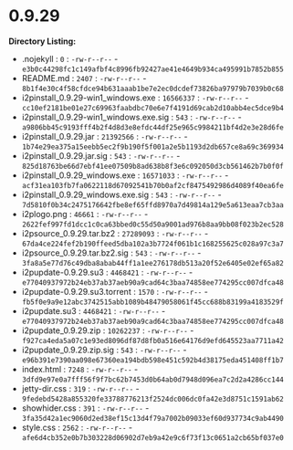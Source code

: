 0.9.29
======

**Directory Listing:**

 - .nojekyll : `0` : `-rw-r--r--` - `e3b0c44298fc1c149afbf4c8996fb92427ae41e4649b934ca495991b7852b855`
 - README.md : `2407` : `-rw-r--r--` - `8b1f4e30c4f58cfdce94b631aaab1be7e2ec0dcdef73826ba97979b7039b0c68`
 - i2pinstall_0.9.29-win1_windows.exe : `16566337` : `-rw-r--r--` - `cc10ef2181be01e27c69963faabdbc70e6e7f4191d69cab2d10abb4ec5dce9b4`
 - i2pinstall_0.9.29-win1_windows.exe.sig : `543` : `-rw-r--r--` - `a9806bb45c9193fff4b2f4d8d3e8efdc44df25e965c9984211bf4d2e3e28d6fe`
 - i2pinstall_0.9.29.jar : `21392566` : `-rw-r--r--` - `1b74e29ea375a15eebb5ec2f9b190f5f001a2e5b1193d2db657ce8a69c369934`
 - i2pinstall_0.9.29.jar.sig : `543` : `-rw-r--r--` - `825d18763be66d7ebf41ee07509b8ad638b8f3e6c092050d3cb561462b7b0f0f`
 - i2pinstall_0.9.29_windows.exe : `16571033` : `-rw-r--r--` - `acf31ea103fb7fa0622118d67092541b70b0af2cf8475492986d4089f40ea6fe`
 - i2pinstall_0.9.29_windows.exe.sig : `543` : `-rw-r--r--` - `7d5810f0b34c2475176642fbe8ef65ffd8970a7d49814a129e5a613eaa7cb3aa`
 - i2plogo.png : `46661` : `-rw-r--r--` - `2622fef997fd1dcc1c0ca63bbed0c55d50a9001ad976b8aa9bb08f023b2ec528`
 - i2psource_0.9.29.tar.bz2 : `27289093` : `-rw-r--r--` - `67da4ce224fef2b190ffeed5dba102a3b7724f061b1c168255625c028a97c3a7`
 - i2psource_0.9.29.tar.bz2.sig : `543` : `-rw-r--r--` - `3fa8a5e77d76c49dba8abab44ff1a1ee276178db513a20f52e6405e02ef65a82`
 - i2pupdate-0.9.29.su3 : `4468421` : `-rw-r--r--` - `e77040937972b24eb37ab37aeb90a9cad64c3baa74858ee774295cc007dfca48`
 - i2pupdate-0.9.29.su3.torrent : `1570` : `-rw-r--r--` - `fb5f0e9a9e12abc3742515abb1089b48479058061f45cc688b83199a4183529f`
 - i2pupdate.su3 : `4468421` : `-rw-r--r--` - `e77040937972b24eb37ab37aeb90a9cad64c3baa74858ee774295cc007dfca48`
 - i2pupdate_0.9.29.zip : `10262237` : `-rw-r--r--` - `f927ca4eda5a07c1e93ed8096df87d8fb0a516e64176d9efd645523aa7711a42`
 - i2pupdate_0.9.29.zip.sig : `543` : `-rw-r--r--` - `e96b391e7390aa098e67360ea194bdb598e451c592b4d38175eda451408ff1b7`
 - index.html : `7248` : `-rw-r--r--` - `3dfd9e97e0a7fff56f9f7bc62b7453d0b64ab0d7948d096ea7c2d2a4286cc144`
 - jetty-dir.css : `319` : `-rw-r--r--` - `9fedebd5428a855320fe33788776213f2524dc006dc0fa42e3d8751c1591ab62`
 - showhider.css : `391` : `-rw-r--r--` - `3fa35d42a1ec9060d2ed38ef15c13d4f79a7002b09033ef60d937734c9ab4490`
 - style.css : `2562` : `-rw-r--r--` - `afe6d4cb352e0b7b303228d06902d7eb9a42e9c6f73f13c0651a2cb65bf037e0`
